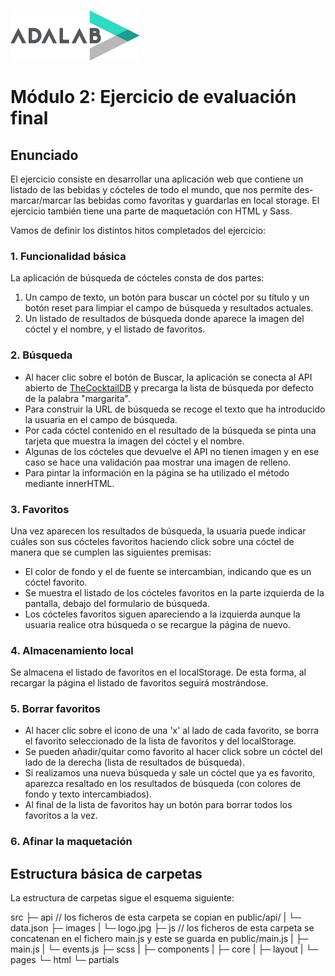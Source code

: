 ![Adalab](https://github.com/Adalab/modulo-2-evaluacion-final-deligarbur/blob/main/public/images/logo-adalab.png)

# Módulo 2: Ejercicio de evaluación final


## Enunciado

El ejercicio consiste en desarrollar una aplicación web que contiene un listado de las bebidas y cócteles de todo el mundo, que nos permite des-marcar/marcar las bebidas como favoritas y guardarlas en local storage. El ejercicio también tiene una parte de maquetación con HTML y Sass.

Vamos de definir los distintos hitos completados del ejercicio:

### 1. Funcionalidad básica

La aplicación de búsqueda de cócteles consta de dos partes:
1. Un campo de texto, un botón para buscar un cóctel por su título y un botón reset para limpiar el campo de búsqueda y resultados actuales.
1. Un listado de resultados de búsqueda donde aparece la imagen del cóctel y el nombre, y el listado de favoritos.


### 2. Búsqueda

- Al hacer clic sobre el botón de Buscar, la aplicación se conecta al API abierto de [TheCocktailDB](https://www.thecocktaildb.com/) y precarga la lista de búsqueda por defecto de la palabra "margarita". 
- Para construir la URL de búsqueda se recoge el texto que ha introducido la usuaria en el campo de búsqueda.
- Por cada cóctel contenido en el resultado de la búsqueda se pinta una tarjeta que muestra la imagen del cóctel y el nombre.
- Algunas de los cócteles que devuelve el API no tienen imagen y en ese caso se hace una validación paa mostrar una imagen de relleno.
- Para pintar la información en la página se ha utilizado el método mediante innerHTML.


### 3. Favoritos

Una vez aparecen los resultados de búsqueda, la usuaria puede indicar cuáles son sus cócteles favoritos haciendo click sobre una cóctel de manera que se cumplen las siguientes premisas:
- El color de fondo y el de fuente se intercambian, indicando que es un cóctel favorito.
- Se muestra el listado de los cócteles favoritos en la parte izquierda de la pantalla, debajo del formulario de búsqueda. 
- Los cócteles favoritos siguen apareciendo a la izquierda aunque la usuaria realice otra búsqueda o se recargue la página de nuevo.


### 4. Almacenamiento local

Se almacena el listado de favoritos en el localStorage. De esta forma, al recargar la página el listado de favoritos seguirá mostrándose.


### 5. Borrar favoritos

- Al hacer clic sobre el icono de una 'x' al lado de cada favorito, se borra el favorito seleccionado de la lista de favoritos y del localStorage.
- Se pueden añadir/quitar como favorito al hacer click sobre un cóctel del lado de la derecha (lista de resultados de búsqueda). 
- Si realizamos una nueva búsqueda y sale un cóctel que ya es favorito, aparezca resaltado en los resultados de búsqueda (con colores de fondo y texto intercambiados).
- Al final de la lista de favoritos hay un botón para borrar todos los favoritos a la vez.


### 6. Afinar la maquetación

## Estructura básica de carpetas

La estructura de carpetas sigue el esquema siguiente:

src
 ├─ api // los ficheros de esta carpeta se copian en public/api/
 |  └─ data.json
 ├─ images
 |  └─ logo.jpg
 ├─ js // los ficheros de esta carpeta se concatenan en el fichero main.js y este se guarda en public/main.js
 |  ├─ main.js
 |  └─ events.js
 ├─ scss
 |  ├─ components
 |  ├─ core
 |  ├─ layout
 |  └─ pages
 └─ html
    └─ partials
```

